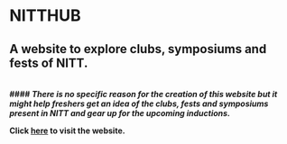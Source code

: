 # <b>NITTHUB

## A website to explore clubs, symposiums and fests of NITT.

<br>
#### <i>There is no specific reason for the creation of this website but it might help freshers get an idea of the clubs, fests and symposiums present in NITT and gear up for the upcoming inductions.</i>

<br>

Click [here](google.com) to visit the website.
